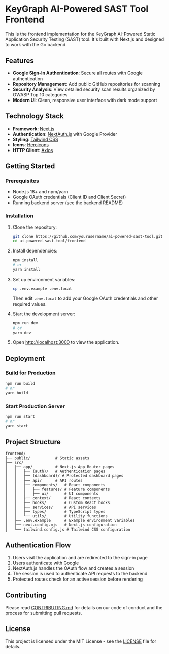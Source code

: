 # KeyGraph AI-Powered SAST Tool Frontend

This is the frontend implementation for the KeyGraph AI-Powered Static Application Security Testing (SAST) tool. It's built with Next.js and designed to work with the Go backend.

## Features

- **Google Sign-In Authentication**: Secure all routes with Google authentication
- **Repository Management**: Add public GitHub repositories for scanning
- **Security Analysis**: View detailed security scan results organized by OWASP Top 10 categories
- **Modern UI**: Clean, responsive user interface with dark mode support

## Technology Stack

- **Framework**: [Next.js](https://nextjs.org/)
- **Authentication**: [NextAuth.js](https://next-auth.js.org/) with Google Provider
- **Styling**: [Tailwind CSS](https://tailwindcss.com/)
- **Icons**: [Heroicons](https://heroicons.com/)
- **HTTP Client**: [Axios](https://axios-http.com/)

## Getting Started

### Prerequisites

- Node.js 18+ and npm/yarn
- Google OAuth credentials (Client ID and Client Secret)
- Running backend server (see the backend README)

### Installation

1. Clone the repository:

    ```bash
    git clone https://github.com/yourusername/ai-powered-sast-tool.git
    cd ai-powered-sast-tool/frontend
    ```

2. Install dependencies:

    ```bash
    npm install
    # or
    yarn install
    ```

3. Set up environment variables:

    ```bash
    cp .env.example .env.local
    ```

    Then edit `.env.local` to add your Google OAuth credentials and other required values.

4. Start the development server:

    ```bash
    npm run dev
    # or
    yarn dev
    ```

5. Open [http://localhost:3000](http://localhost:3000) to view the application.

## Deployment

### Build for Production

```bash
npm run build
# or
yarn build
```

### Start Production Server

```bash
npm run start
# or
yarn start
```

## Project Structure

```
frontend/
├── public/           # Static assets
├── src/
│   ├── app/          # Next.js App Router pages
│   │   ├── (auth)/   # Authentication pages
│   │   ├── (dashboard)/ # Protected dashboard pages
│   │   ├── api/      # API routes
│   │   ├── components/   # React components
│   │   │   ├── features/ # Feature components
│   │   │   ├── ui/       # UI components
│   │   ├── context/      # React contexts
│   │   ├── hooks/        # Custom React hooks
│   │   ├── services/     # API services
│   │   ├── types/        # TypeScript types
│   │   └── utils/        # Utility functions
│   ├── .env.example      # Example environment variables
│   ├── next.config.mjs   # Next.js configuration
│   └── tailwind.config.js # Tailwind CSS configuration
```

## Authentication Flow

1. Users visit the application and are redirected to the sign-in page
2. Users authenticate with Google
3. NextAuth.js handles the OAuth flow and creates a session
4. The session is used to authenticate API requests to the backend
5. Protected routes check for an active session before rendering

## Contributing

Please read [CONTRIBUTING.md](../CONTRIBUTING.md) for details on our code of conduct and the process for submitting pull requests.

## License

This project is licensed under the MIT License - see the [LICENSE](../LICENSE) file for details.
